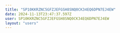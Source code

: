 ```yaml
---
title: "SP10KKRZNC5GFZJEFGSH8SNQ0CK34EQ6DPN7EJ4EW"
date: 2024-11-13T23:47:37.597Z
user: SP10KKRZNC5GFZJEFGSH8SNQ0CK34EQ6DPN7EJ4EW
layout: "users"
---
```

    